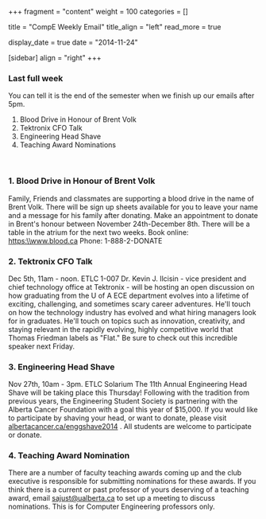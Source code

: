 +++
fragment = "content"
weight = 100
categories = []

title = "CompE Weekly Email"
title_align = "left"
read_more = true

display_date = true
date = "2014-11-24" 

[sidebar]
  align = "right"
+++
    
### Last full week

You can tell it is the end of the semester when we finish up our emails after 5pm.

1. Blood Drive in Honour of Brent Volk
2. Tektronix CFO Talk
3. Engineering Head Shave
4. Teaching Award Nominations
</br>

### 1. Blood Drive in Honour of Brent Volk

Family, Friends and classmates are supporting a blood drive in the name of Brent Volk. There will be sign up sheets available for you to leave your name and a message for his family after donating. Make an appointment to donate in Brent's honour between November 24th-December 8th.
There will be a table in the atrium for the next two weeks.
Book online: <https:\\www.blood.ca>
Phone: 1-888-2-DONATE
</br>

### 2. Tektronix CFO Talk

Dec 5th, 11am - noon. ETLC 1-007
Dr. Kevin J. Ilcisin - vice president and chief technology office at Tektronix - will be hosting an open discussion on how graduating from the U of A ECE department evolves into a lifetime of exciting, challenging, and sometimes scary career adventures. He'll touch on how the technology industry has evolved and what hiring managers look for in graduates. He'll touch on topics such as innovation, creativity, and staying relevant in the rapidly evolving, highly competitive world that Thomas Friedman labels as "Flat."
Be sure to check out this incredible speaker next Friday.
</br>

### 3. Engineering Head Shave

Nov 27th, 10am - 3pm. ETLC Solarium
The 11th Annual Engineering Head Shave will be taking place this Thursday! Following with the tradition from previous years, the Engineering Student Society is partnering with the Alberta Cancer Foundation with a goal this year of $15,000. If you would like to participate by shaving your head, or want to donate, please visit [albertacancer.ca/enggshave2014](http://albertacancer.ca/uofaengineeringheadshave2013) .
All students are welcome to participate or donate.
</br>

### 4. Teaching Award Nomination

There are a number of faculty teaching awards coming up and the club executive is responsible for submitting nominations for these awards. If you think there is a current or past professor of yours deserving of a teaching award, email [sajust@ualberta.ca](mailto:jtfinlay@ualberta.ca?subject=Teaching%20Award%20Nominations) to set up a meeting to discuss nominations. This is for Computer Engineering professors only.

